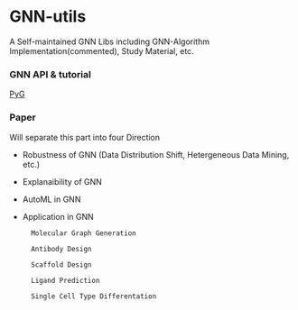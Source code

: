 # GNN-utils
A Self-maintained GNN Libs including GNN-Algorithm Implementation(commented), Study Material, etc.

### GNN API & tutorial
[PyG](https://pytorch-geometric.readthedocs.io/en/latest/get_started/introduction.html)

### Paper
Will separate this part into four Direction
  * Robustness of GNN (Data Distribution Shift, Hetergeneous Data Mining, etc.)
      
  * Explanaibility of GNN 
  
  * AutoML in GNN
  
  * Application in GNN
          
          Molecular Graph Generation
        
          Antibody Design

          Scaffold Design

          Ligand Prediction

          Single Cell Type Differentation 
